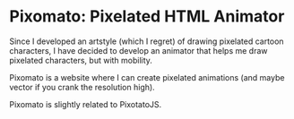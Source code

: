 # Pixomato: Pixelated HTML Animator

Since I developed an artstyle (which I regret) of drawing pixelated cartoon characters, I have decided to develop an animator that helps me draw pixelated characters, but with mobility.

Pixomato is a website where I can create pixelated animations (and maybe vector if you crank the resolution high).

Pixomato is slightly related to PixotatoJS.

